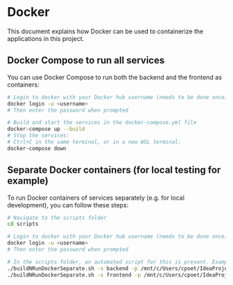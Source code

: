 # Docker
This document explains how Docker can be used to containerize the applications in this project.

## Docker Compose to run all services
You can use Docker Compose to run both the backend and the frontend as containers:
```sh
# Login to docker with your Docker hub username (needs to be done once)
docker login -u <username>
# Then enter the password when prompted

# Build and start the services in the docker-compose.yml file
docker-compose up --build
# Stop the services:
# Ctrl+C in the same terminal, or in a new WSL terminal:
docker-compose down
```

## Separate Docker containers (for local testing for example)
To run Docker containers of services separately (e.g. for local development), you can follow these steps:
```sh
# Navigate to the scripts folder
cd scripts

# Login to docker with your Docker hub username (needs to be done once)
docker login -u <username>
# Then enter the password when prompted

# In the scripts folder, an automated script for this is present. Examples:
./buildNRunDockerSeparate.sh -s backend -p /mnt/c/Users/cpoet/IdeaProjects/DevOpsCourse_Project/backend
./buildNRunDockerSeparate.sh -s frontend -p /mnt/c/Users/cpoet/IdeaProjects/DevOpsCourse_Project/frontend
```